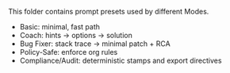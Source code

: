This folder contains prompt presets used by different Modes.

- Basic: minimal, fast path
- Coach: hints → options → solution
- Bug Fixer: stack trace → minimal patch + RCA
- Policy-Safe: enforce org rules
- Compliance/Audit: deterministic stamps and export directives

